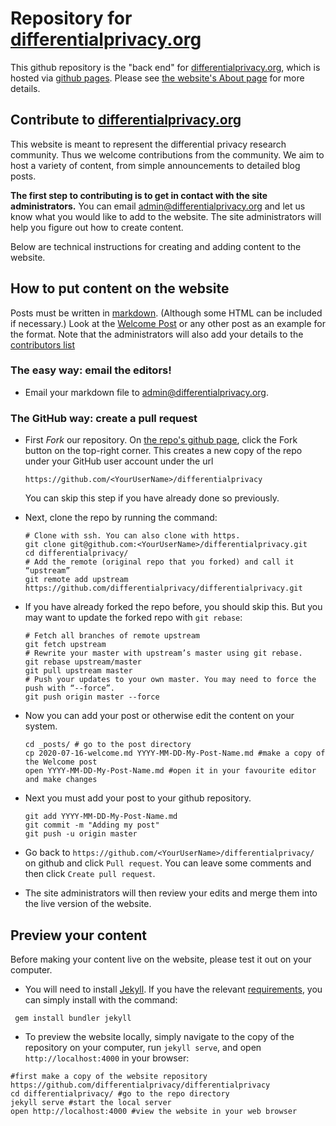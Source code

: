 # Repository for [differentialprivacy.org](https://differentialprivacy.org/)

This github repository is the "back end" for [differentialprivacy.org](https://differentialprivacy.org/), which is hosted via [github pages](https://pages.github.com/). Please see [the website's About page](https://differentialprivacy.org/about/) for more details.

## Contribute to [differentialprivacy.org](https://differentialprivacy.org/)

This website is meant to represent the differential privacy research community. 
Thus we welcome contributions from the community. 
We aim to host a variety of content, from simple announcements to detailed blog posts.

**The first step to contributing is to get in contact with the site administrators.** 
You can email [admin@differentialprivacy.org](mailto:admin@differentialprivacy.org) and let us know what you would like to add to the website.
The site administrators will help you figure out how to create content.

Below are technical instructions for creating and adding content to the website.

## How to put content on the website

Posts must be written in [markdown](https://www.markdownguide.org/basic-syntax/). (Although some HTML can be included if necessary.)
Look at the [Welcome Post](https://github.com/differentialprivacy/differentialprivacy/blob/master/_posts/2020-07-16-welcome.md) or any other post as an example for the format. Note that the administrators will also add your details to the [contributors list](https://github.com/differentialprivacy/differentialprivacy/blob/master/_data/contributors.yml)

### The easy way: email the editors!

- Email your markdown file to
  [admin@differentialprivacy.org](mailto:admin@differentialprivacy.org).


### The GitHub way: create a pull request
- First *Fork* our repository. On [the repo's github page](https://github.com/differentialprivacy/differentialprivacy), click the Fork button on the
  top-right corner. This creates a new copy of the repo under your
  GitHub user account under the url
  ```
  https://github.com/<YourUserName>/differentialprivacy
  ```
  You can skip this step if you have already done so previously.

- Next, clone the repo by running the command:
  ```
  # Clone with ssh. You can also clone with https.
  git clone git@github.com:<YourUserName>/differentialprivacy.git
  cd differentialprivacy/
  # Add the remote (original repo that you forked) and call it “upstream”
  git remote add upstream https://github.com/differentialprivacy/differentialprivacy.git 
  ```

- If you have already forked the repo before, you should skip this. But you may want to update the forked repo with `git rebase`:
  ```
  # Fetch all branches of remote upstream
  git fetch upstream
  # Rewrite your master with upstream’s master using git rebase.
  git rebase upstream/master
  git pull upstream master
  # Push your updates to your own master. You may need to force the push with “--force”.
  git push origin master --force
  ```

- Now you can add your post or otherwise edit the content on your system.
  ```
  cd _posts/ # go to the post directory
  cp 2020-07-16-welcome.md YYYY-MM-DD-My-Post-Name.md #make a copy of the Welcome post
  open YYYY-MM-DD-My-Post-Name.md #open it in your favourite editor and make changes
  ```
  
- Next you must add your post to your github repository.
  ```
  git add YYYY-MM-DD-My-Post-Name.md
  git commit -m "Adding my post"
  git push -u origin master
  ```

- Go back to `https://github.com/<YourUserName>/differentialprivacy/` on github and click `Pull request`. You can leave some comments and then click `Create pull request`.
  
- The site administrators will then review your edits and merge them into the live version of the website. 

## Preview your content

Before making your content live on the website, please test it out on your computer.

- You will need to install [Jekyll](https://jekyllrb.com/). If you have the relevant [requirements](https://jekyllrb.com/docs/installation/#requirements), you can simply install with the command:
```
 gem install bundler jekyll
```

- To preview the website locally, simply navigate to the copy of the repository on your computer, run `jekyll serve`, and open `http://localhost:4000` in your browser:
```
#first make a copy of the website repository https://github.com/differentialprivacy/differentialprivacy
cd differentialprivacy/ #go to the repo directory
jekyll serve #start the local server
open http://localhost:4000 #view the website in your web browser
```
